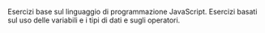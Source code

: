 Esercizi base sul linguaggio di programmazione JavaScript.
Esercizi basati sul uso delle variabili e i tipi di dati e sugli operatori.

